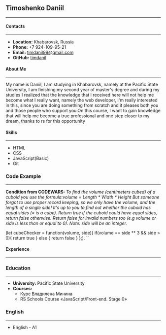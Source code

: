 ## Timoshenko Daniil
---
#### Contacts
---
* **Location:** Khabarovsk, Russia
* **Phone:** +7 924-109-95-21
* **Email:** timdanil99@gmail.com
* **GitHub:** [timdanil](https://github.com/timdanil)
#### About Me
---
My name is Daniil, I am studying in Khabarovsk, namely at the Pacific State University, I am finishing my second year of master's degree and during my studies I realized that the knowledge that I received here will not help me become what I really want, namely the web developer, I'm really interested in this, since you are doing something from scratch and it pleases both you and those people who support you.On this course, I want to gain knowledge that will help me become a true professional and one step closer to my dream, thanks to rs for this opportunity
#### Skills 
---
* HTML
* CSS
* JavaScript(Basic)
* Git
### Code Example
---
**Condition from CODEWARS:** *To find the volume (centimeters cubed) of a cuboid you use the formula:volume = Length * Width * Height
But someone forgot to use proper record keeping, so we only have the volume, and the length of a single side!
It's up to you to find out whether the cuboid has equal sides (= is a cube).
Return true if the cuboid could have equal sides, return false otherwise.
Return false for invalid numbers too (e.g volume or side is less than or equal to 0).
Note: side will be an integer.*

(let cubeChecker = function(volume, side){
	if(volume == side ** 3 && side > 0){
		return true
	} else {
		return false
	}
};).
``
#### Experience
---
### Education
---
* **University:** Pacific State University
* **Courses:**
	* Курс Владилена Минина
	* RS Schools Course «JavaScript/Front-end. Stage 0»
### English
---
* English - A1